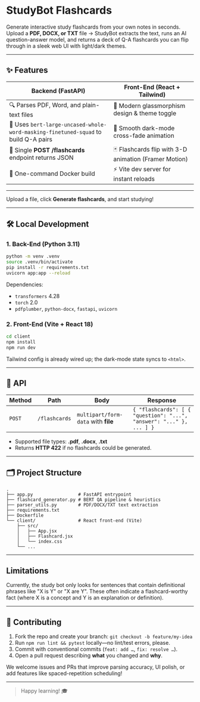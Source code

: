 # StudyBot Flashcards

Generate interactive study flashcards from your own notes in seconds.  
Upload a **PDF, DOCX, or TXT** file → StudyBot extracts the text, runs an AI question-answer model, and returns a deck of Q-A flashcards you can flip through in a sleek web UI with light/dark themes.

---

## ✨  Features

| Backend (FastAPI) | Front-End (React + Tailwind) |
| ----------------- | ---------------------------- |
| 🔍 Parses PDF, Word, and plain-text files | 🎨 Modern glassmorphism design & theme toggle |
| 🧠 Uses `bert-large-uncased-whole-word-masking-finetuned-squad` to build Q-A pairs | 🌙 Smooth dark-mode cross-fade animation |
| 🔌 Single **POST /flashcards** endpoint returns JSON | 🃏 Flashcards flip with 3-D animation (Framer Motion) |
| 🐳 One-command Docker build | ⚡️ Vite dev server for instant reloads |

---

Upload a file, click **Generate flashcards**, and start studying!

---

## 🛠️  Local Development

### 1. Back-End (Python 3.11)

```bash
python -m venv .venv
source .venv/bin/activate
pip install -r requirements.txt
uvicorn app:app --reload
```

Dependencies:

* `transformers` 4.28
* `torch` 2.0
* `pdfplumber`, `python-docx`, `fastapi`, `uvicorn`

### 2. Front-End (Vite + React 18)

```bash
cd client
npm install
npm run dev
```

Tailwind config is already wired up; the dark-mode state syncs to `<html>`.

---

## 📑  API

| Method | Path          | Body                                | Response                                                            |
| ------ | ------------- | ----------------------------------- | ------------------------------------------------------------------- |
| `POST` | `/flashcards` | `multipart/form-data` with **file** | `{ "flashcards": [ { "question": "...", "answer": "..." }, ... ] }` |

* Supported file types: **.pdf**, **.docx**, **.txt**
* Returns **HTTP 422** if no flashcards could be generated.

---

## 🗂️  Project Structure

```
.
├── app.py                 # FastAPI entrypoint
├── flashcard_generator.py # BERT QA pipeline & heuristics
├── parser_utils.py        # PDF/DOCX/TXT text extraction
├── requirements.txt
├── Dockerfile
└── client/                # React front-end (Vite)
    ├── src/
    │   ├── App.jsx
    │   ├── Flashcard.jsx
    │   └── index.css
    └── ...
```

---

## Limitations

Currently, the study bot only looks for sentences that contain definitional phrases like "X is Y" or "X are Y". These often indicate a flashcard-worthy fact (where X is a concept and Y is an explanation or definition).

---

## 🤝  Contributing

1. Fork the repo and create your branch: `git checkout -b feature/my-idea`
2. Run `npm run lint && pytest` locally—no lint/test errors, please.
3. Commit with conventional commits (`feat: add …`, `fix: resolve …`).
4. Open a pull request describing **what** you changed and **why**.

We welcome issues and PRs that improve parsing accuracy, UI polish, or add features like spaced-repetition scheduling!

---

> Happy learning! 🎓
